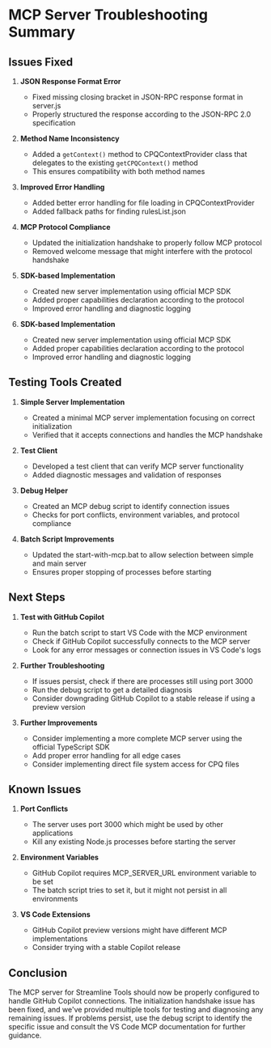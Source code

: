 # MCP Server Troubleshooting Summary

## Issues Fixed

1. **JSON Response Format Error**
   - Fixed missing closing bracket in JSON-RPC response format in server.js
   - Properly structured the response according to the JSON-RPC 2.0 specification

2. **Method Name Inconsistency**
   - Added a `getContext()` method to CPQContextProvider class that delegates to the existing `getCPQContext()` method
   - This ensures compatibility with both method names

3. **Improved Error Handling**
   - Added better error handling for file loading in CPQContextProvider
   - Added fallback paths for finding rulesList.json

4. **MCP Protocol Compliance**
   - Updated the initialization handshake to properly follow MCP protocol
   - Removed welcome message that might interfere with the protocol handshake

5. **SDK-based Implementation** 
   - Created new server implementation using official MCP SDK
   - Added proper capabilities declaration according to the protocol
   - Improved error handling and diagnostic logging

5. **SDK-based Implementation** 
   - Created new server implementation using official MCP SDK
   - Added proper capabilities declaration according to the protocol
   - Improved error handling and diagnostic logging

## Testing Tools Created

1. **Simple Server Implementation**
   - Created a minimal MCP server implementation focusing on correct initialization
   - Verified that it accepts connections and handles the MCP handshake

2. **Test Client**
   - Developed a test client that can verify MCP server functionality
   - Added diagnostic messages and validation of responses

3. **Debug Helper**
   - Created an MCP debug script to identify connection issues
   - Checks for port conflicts, environment variables, and protocol compliance

4. **Batch Script Improvements**
   - Updated the start-with-mcp.bat to allow selection between simple and main server
   - Ensures proper stopping of processes before starting

## Next Steps

1. **Test with GitHub Copilot**
   - Run the batch script to start VS Code with the MCP environment
   - Check if GitHub Copilot successfully connects to the MCP server
   - Look for any error messages or connection issues in VS Code's logs

2. **Further Troubleshooting**
   - If issues persist, check if there are processes still using port 3000
   - Run the debug script to get a detailed diagnosis
   - Consider downgrading GitHub Copilot to a stable release if using a preview version

3. **Further Improvements**
   - Consider implementing a more complete MCP server using the official TypeScript SDK
   - Add proper error handling for all edge cases
   - Consider implementing direct file system access for CPQ files

## Known Issues

1. **Port Conflicts**
   - The server uses port 3000 which might be used by other applications
   - Kill any existing Node.js processes before starting the server

2. **Environment Variables**
   - GitHub Copilot requires MCP_SERVER_URL environment variable to be set
   - The batch script tries to set it, but it might not persist in all environments

3. **VS Code Extensions**
   - GitHub Copilot preview versions might have different MCP implementations
   - Consider trying with a stable Copilot release

## Conclusion

The MCP server for Streamline Tools should now be properly configured to handle GitHub Copilot connections. The initialization handshake issue has been fixed, and we've provided multiple tools for testing and diagnosing any remaining issues. If problems persist, use the debug script to identify the specific issue and consult the VS Code MCP documentation for further guidance.

